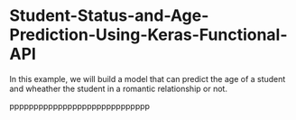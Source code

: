 # Student-Status-and-Age-Prediction-Using-Keras-Functional-API 
In this example, we will build a model that can predict the age of a student and wheather the student in a romantic relationship or not.

ppppppppppppppppppppppppppppp
